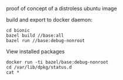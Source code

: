proof of concept of a distroless ubuntu image

build and export to docker daemon:
```
cd bionic
bazel build //base:all
bazel run //base:debug-nonroot
```

View installed packages
```
docker run -ti bazel/base:debug-nonroot
cd /var/lib/dpkg/status.d
cat *
```
